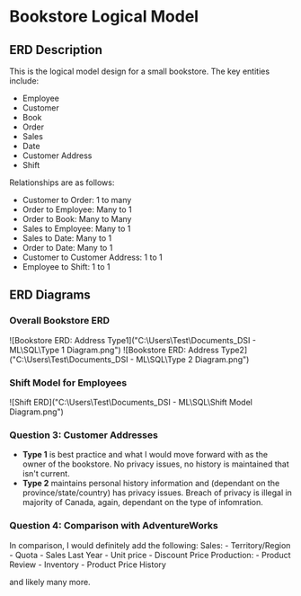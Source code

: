 # Bookstore Logical Model

## ERD Description

This is the logical model design for a small bookstore. The key entities include:
- Employee
- Customer
- Book
- Order
- Sales
- Date
- Customer Address
- Shift

Relationships are as follows:
- Customer to Order: 1 to many
- Order to Employee: Many to 1
- Order to Book: Many to Many
- Sales to Employee: Many to 1
- Sales to Date: Many to 1
- Order to Date: Many to 1
- Customer to Customer Address: 1 to 1
- Employee to Shift: 1 to 1

## ERD Diagrams

### Overall Bookstore ERD

![Bookstore ERD: Address Type1]("C:\Users\Test\Documents\_DSI - ML\SQL\Type 1 Diagram.png")
![Bookstore ERD: Address Type2]("C:\Users\Test\Documents\_DSI - ML\SQL\Type 2 Diagram.png")

### Shift Model for Employees

![Shift ERD]("C:\Users\Test\Documents\_DSI - ML\SQL\Shift Model Diagram.png")


### Question 3: Customer Addresses
- **Type 1** is best practice and what I would move forward with as the owner of the bookstore. No privacy issues, no history is maintained that isn't current.
- **Type 2** maintains personal history information and (dependant on the province/state/country) has privacy issues.  Breach of privacy is illegal in majority of Canada, again, dependant on the type of infomration.

### Question 4: Comparison with AdventureWorks
In comparison, I would definitely add the following: 
Sales: 
    - Territory/Region
    - Quota
    - Sales Last Year
    - Unit price
    - Discount Price
Production: 
    - Product Review
    - Inventory
    - Product Price History

and likely many more.
